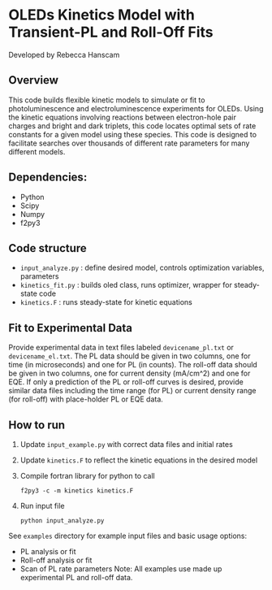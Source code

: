 # OLEDs Kinetics Model with Transient-PL and Roll-Off Fits

Developed by Rebecca Hanscam

## Overview
This code builds flexible kinetic models to simulate or fit to photoluminescence and electroluminescence experiments for OLEDs. Using the kinetic equations involving reactions between electron-hole pair charges and bright and dark triplets, this code locates optimal sets of rate constants for a given model using these species. This code is designed to facilitate searches over thousands of different rate parameters for many different models.

## Dependencies:
- Python
- Scipy
- Numpy
- f2py3

## Code structure
- `input_analyze.py` : define desired model, controls optimization variables, parameters
- `kinetics_fit.py` : builds oled class, runs optimizer, wrapper for steady-state code
- `kinetics.F` : runs steady-state for kinetic equations

## Fit to Experimental Data
Provide experimental data in text files labeled `devicename_pl.txt` or `devicename_el.txt`. The PL data should be given in two columns, one for time (in microseconds) and one for PL (in counts). The roll-off data should be given in two columns, one for current density (mA/cm^2) and one for EQE. If only a prediction of the PL or roll-off curves is desired, provide similar data files including the time range (for PL) or current density range (for roll-off) with place-holder PL or EQE data.

## How to run
1. Update `input_example.py` with correct data files and initial rates

2. Update `kinetics.F` to reflect the kinetic equations in the desired model

3. Compile fortran library for python to call

	`f2py3 -c -m kinetics kinetics.F`

4. Run input file

	`python input_analyze.py`

See `examples` directory for example input files and basic usage options:
- PL analysis or fit
- Roll-off analysis or fit
- Scan of PL rate parameters
Note: All examples use made up experimental PL and roll-off data.
